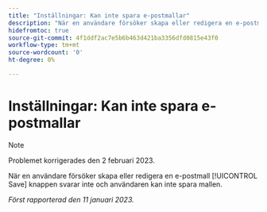 ```yaml
---
title: "Inställningar: Kan inte spara e-postmallar"
description: "När en användare försöker skapa eller redigera en e-postmall svarar inte knappen Spara och användaren kan inte spara mallen."
hidefromtoc: true
source-git-commit: 4f1ddf2ac7e5b6b463d421ba3356dfd0815e43f0
workflow-type: tm+mt
source-wordcount: '0'
ht-degree: 0%

---
```



# Inställningar: Kan inte spara e-postmallar

>[!NOTE]
>
>Problemet korrigerades den 2 februari 2023.

När en användare försöker skapa eller redigera en e-postmall [!UICONTROL Save] knappen svarar inte och användaren kan inte spara mallen.

_Först rapporterad den 11 januari 2023._

